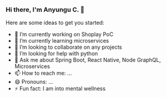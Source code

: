 ### Hi there, I'm Anyungu C. 👋



Here are some ideas to get you started:

- 🔭 I’m currently working on Shoplay PoC
- 🌱 I’m currently learning microservices
- 👯 I’m looking to collaborate on any projects
- 🤔 I’m looking for help with python
- 💬 Ask me about Spring Boot, React Native, Node GraphQL, Microservices
- 📫 How to reach me: ...
- 😄 Pronouns: ...
- ⚡ Fun fact: I am into mental wellness
